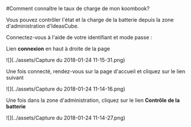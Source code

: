 #Comment connaître le taux de charge de mon koombook?

Vous pouvez contrôler l'état et la charge de la batterie depuis la zone d'administration d'IdeasCube. 

Connectez-vous à l'aide de votre identifiant et mode passe : 

Lien **connexion** en haut à droite de la page


![](../assets/Capture du 2018-01-24 11-15-31.png)

Une fois connecté, rendez-vous sur la page d'accueil et cliquez sur le lien suivant 


![](../assets/Capture du 2018-01-24 11-14-16.png)

Une fois dans la zone d'administration, cliquez sur le lien **Contrôle de la batterie**


![](../assets/Capture du 2018-01-24 11-14-27.png)